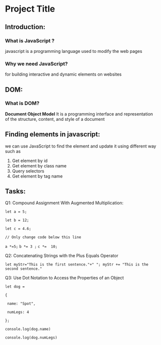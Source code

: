 
# Project Title

## Introduction:
### What is JavaScript ?
javascript is a programming language used to modify the web pages 

### Why we need JavaScript?
for building interactive and dynamic elements on websites

## DOM:
### What is DOM?
**Document Object Model** It is a programming interface and representation of the structure, content, and style of a document

## Finding elements in javascript:
we can use JavaScript to find the element and update it using different way such as 
1. Get element by id
2. Get element by class name
3. Query selectors
4. Get element by tag name


## Tasks:

Q1:
Compound Assignment With Augmented Multiplication:

`let a = 5; `

`let b = 12;`

`let c = 4.6;`

`// Only change code below this line`

`a *=5;`
`b *= 3 ;`
`c *=  10;`

Q2:
Concatenating Strings with the Plus Equals Operator

`let myStr="This is the first sentence."+" ";
myStr += "This is the second sentence."`

Q3:
Use Dot Notation to Access the Properties of an Object

`let dog = `

`{`

 ` name: "Spot",`

 ` numLegs: 4`

`};`

`console.log(dog.name)`

`console.log(dog.numLegs)
`
